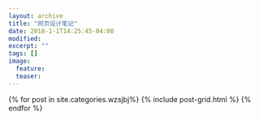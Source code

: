 ```yaml
---
layout: archive
title: "网页设计笔记"
date: 2018-1-1T14:25:45-04:00
modified:
excerpt: ""
tags: []
image: 
  feature: 
  teaser:
---
```


<div class="tiles">
{% for post in site.categories.wzsjbj%}
	{% include post-grid.html %}
{% endfor %}
</div><!-- /.tiles -->
